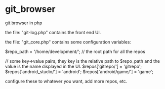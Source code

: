 # git_browser
git browser in php


the file: "git-log.php"  contains the front end UI.

the file: "git_core.php" contains some configuration variables:

$repo_path = '/home/development/'; // the root path for all the repos

// some key=>value pairs, they key is the relative path to $repo_path and the value is the name displayed in the UI.
$repos['gitrepo/'] = 'gitrepo';    
$repos['android_studio/'] = 'android';
$repos['android/game/'] = 'game';

configure these to whatever you want, add more repos, etc. 
